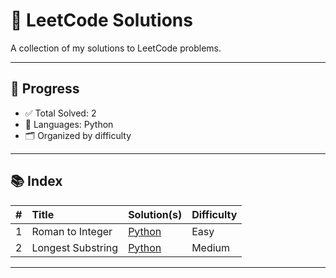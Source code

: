 # 🧠 LeetCode Solutions

A collection of my solutions to LeetCode problems.

---

## 📌 Progress

- ✅ Total Solved: 2
- 💪 Languages: Python
- 🗂️ Organized by difficulty

---

## 📚 Index

| # | Title | Solution(s) | Difficulty |
|--:|:------|:------------|:-----------|
| 1 | Roman to Integer | [Python](./easy-roman_to_integer_conversion.py) | Easy |
| 2 | Longest Substring | [Python](./medium-longest_substring.py) | Medium |


---


